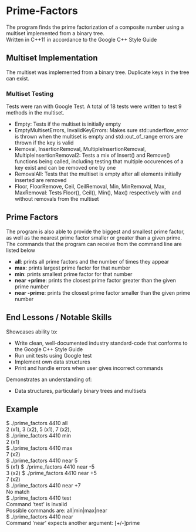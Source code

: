 # Prime-Factors
The program finds the prime factorization of a composite number using a multiset implemented from a binary tree. <br>
Written in C++11 in accordance to the Google C++ Style Guide <br>


## Multiset Implementation 
The multiset was implemented from a binary tree. Duplicate keys in the tree can exist. 

### Multiset Testing 
Tests were ran with Google Test. A total of 18 tests were written to test 9 methods in the multiset. 
<ul>
  <li>Empty: Tests if the multiset is initially empty</li>
  <li>EmptyMultisetErrors, InvalidKeyErrors: Makes sure std::underflow_error is thrown
when the multiset is empty and std::out_of_range errors are thrown if the key is valid</li>
  <li>Removal, InsertionRemoval, MultipleInsertionRemoval, MultipleInsertionRemoval2: Tests a mix of
Insert() and Remove() functions being called, including testing that multiple occurences of a
key exist and can be removed one by one</li>
  <li>RemovalAll: Tests that the multiset is empty after all elements initially inserted are removed</li>
  <li> Floor, FloorRemove, Ceil, CeilRemoval, Min, MinRemoval, Max, MaxRemoval: Tests Floor(),
Ceil(), Min(), Max() respectively with and without removals from the multiset</li>
  
</ul>


## Prime Factors
The program is also able to provide the biggest and smallest prime factor, as well as the nearest prime factor smaller or greater than a given prime. <br>
The commands that the program can receive from the command line are listed below <br>
<ul> 
  <li><b>all</b>: prints all prime factors and the number of times they appear </li>
  <li><b>max</b>: prints largest prime factor for that number</li>
  <li><b>min</b>: prints smallest prime factor for that number</li>
  <li><b>near +prime</b>: prints the closest prime factor greater than the given prime number</li>
  <li><b>near -prime</b>: prints the closest prime factor smaller than the given prime number</li>
</ul>

## End Lessons / Notable Skills
Showcases ability to: 
<ul>
  <li>Write clean, well-documented industry standard-code that conforms to the Google C++ Style Guide</li>
  <li>Run unit tests using Google test </li>
  <li>Implement own data structures</li>
  <li>Print and handle errors when user gives incorrect commands</li>
</ul>
Demonstrates an understanding of:
<ul>
  <li>Data structures, particularly binary trees and multisets</li>
</ul>

## Example
$ ./prime_factors 4410 all </br>
2 (x1), 3 (x2), 5 (x1), 7 (x2), </br>
$ ./prime_factors 4410 min </br>
2 (x1) </br>
$ ./prime_factors 4410 max </br>
7 (x2) </br>
$ ./prime_factors 4410 near 5 </br>
5 (x1)
$ ./prime_factors 4410 near -5 </br>
3 (x2)
$ ./prime_factors 4410 near +5 </br>
7 (x2) </br>
$ ./prime_factors 4410 near +7 </br>
No match </br>
$ ./prime_factors 4410 test </br>
Command 'test' is invalid </br>
Possible commands are: all|min|max|near </br>
$ ./prime_factors 4410 near </br>
Command 'near' expects another argument: [+/-]prime </br>
